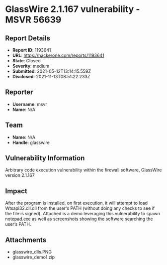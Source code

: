 # GlassWire 2.1.167 vulnerability - MSVR 56639

## Report Details
- **Report ID**: 1193641
- **URL**: https://hackerone.com/reports/1193641
- **State**: Closed
- **Severity**: medium
- **Submitted**: 2021-05-12T13:14:15.559Z
- **Disclosed**: 2021-11-13T08:51:22.233Z

## Reporter
- **Username**: msvr
- **Name**: N/A

## Team
- **Name**: N/A
- **Handle**: glasswire

## Vulnerability Information
Arbitrary code execution vulnerability within the firewall software, GlassWire version 2.1.167

## Impact

After the program is installed, on first execution, it will attempt to load Wtsapi32.dll.dll from the user's PATH (without doing any checks to see if the file is signed). Attached is a demo leveraging this vulnerability to spawn notepad.exe as well as screenshots showing the software searching the user’s PATH.

## Attachments
- glasswire_dlls.PNG
- glasswire_demo1.zip
